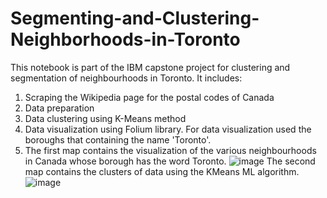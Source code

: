 # Segmenting-and-Clustering-Neighborhoods-in-Toronto
This notebook is part of the IBM capstone project for clustering and segmentation of neighbourhoods in Toronto. It includes:
1. Scraping the Wikipedia page for the postal codes of Canada
2. Data preparation
3. Data clustering using K-Means method
4. Data visualization using Folium library. For data visualization used the boroughs that containing the name 'Toronto'.
5. The first map contains the visualization of the various neighbourhoods in Canada whose borough has the word Toronto.
![image](https://user-images.githubusercontent.com/75917531/109376538-c02e1e80-788a-11eb-9601-d17be7725576.png)
The second map contains the clusters of data using the KMeans ML algorithm.
![image](https://user-images.githubusercontent.com/75917531/109376560-eb187280-788a-11eb-80e2-5c406a82d898.png)
